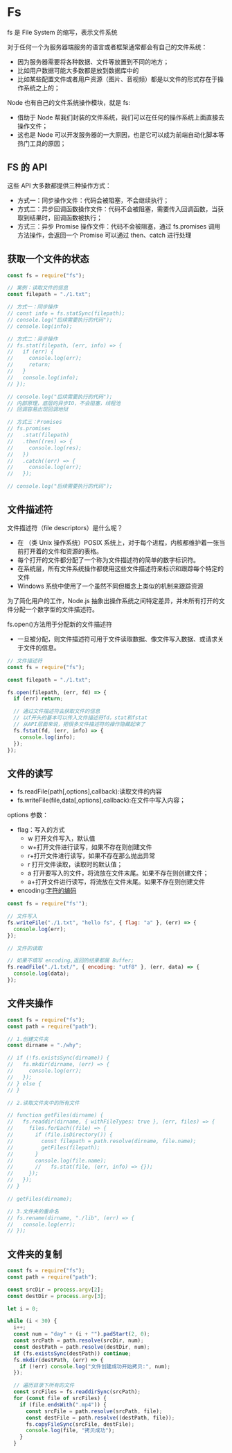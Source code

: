 # Fs

fs 是 File System 的缩写，表示文件系统

对于任何一个为服务器端服务的语言或者框架通常都会有自己的文件系统：

- 因为服务器需要将各种数据、文件等放置到不同的地方；
- 比如用户数据可能大多数都是放到数据库中的
- 比如某些配置文件或者用户资源（图片、音视频）都是以文件的形式存在于操作系统之上的；

Node 也有自己的文件系统操作模块，就是 fs:

- 借助于 Node 帮我们封装的文件系统，我们可以在任何的操作系统上面直接去操作文件；
- 这也是 Node 可以开发服务器的一大原因，也是它可以成为前端自动化脚本等热门工具的原因；

## FS 的 API

这些 API 大多数都提供三种操作方式：

- 方式一：同步操作文件：代码会被阻塞，不会继续执行；
- 方式二：异步回调函数操作文件：代码不会被阻塞，需要传入回调函数，当获取到结果时，回调函数被执行；
- 方式三：异步 Promise 操作文件：代码不会被阻塞，通过 fs.promises 调用方法操作，会返回一个 Promise 可以通过 then、catch 进行处理

## 获取一个文件的状态

```js
const fs = require("fs");

// 案例：读取文件的信息
const filepath = "./1.txt";

// 方式一：同步操作
// const info = fs.statSync(filepath);
// console.log("后续需要执行的代码");
// console.log(info);

// 方式二：异步操作
// fs.stat(filepath, (err, info) => {
//   if (err) {
//     console.log(err);
//     return;
//   }
//   console.log(info);
// });

// console.log("后续需要执行的代码");
// 内部原理，底层的异步IO，不会阻塞，线程池
// 回调容易出现回调地狱

// 方式三：Promises
// fs.promises
//   .stat(filepath)
//   .then((res) => {
//     console.log(res);
//   })
//   .catch((err) => {
//     console.log(err);
//   });

// console.log("后续需要执行的代码");
```

## 文件描述符

文件描述符（file descriptors）是什么呢？

- 在 （类 Unix 操作系统）POSIX 系统上，对于每个进程，内核都维护着一张当前打开着的文件和资源的表格。
- 每个打开的文件都分配了一个称为文件描述符的简单的数字标识符。
- 在系统层，所有文件系统操作都使用这些文件描述符来标识和跟踪每个特定的文件
- Windows 系统中使用了一个虽然不同但概念上类似的机制来跟踪资源

为了简化用户的工作，Node.js 抽象出操作系统之间特定差异，并未所有打开的文件分配一个数字型的文件描述符。

fs.open()方法用于分配新的文件描述符

- 一旦被分配，则文件描述符可用于文件读取数据、像文件写入数据、或请求关于文件的信息。

```js
// 文件描述符
const fs = require("fs");

const filepath = "./1.txt";

fs.open(filepath, (err, fd) => {
  if (err) return;

  // 通过文件描述符去获取文件的信息
  // 以f开头的基本可以传入文件描述符fd，stat和fstat
  // 从API层面来说，把很多文件描述符的操作隐藏起来了
  fs.fstat(fd, (err, info) => {
    console.log(info);
  });
});
```

## 文件的读写

- fs.readFile(path[,options],callback):读取文件的内容
- fs.writeFile(file,data[,options],callback):在文件中写入内容；

options 参数：

- flag：写入的方式
  - w 打开文件写入，默认值
  - w+打开文件进行读写，如果不存在则创建文件
  - r+打开文件进行读写，如果不存在那么抛出异常
  - r 打开文件读取，读取时的默认值；
  - a 打开要写入的文件，将流放在文件末尾。如果不存在则创建文件；
  - a+打开文件进行读写，将流放在文件末尾。如果不存在则创建文件
- encoding:[字符的编码](https://www.jianshu.com/p/899e749be47c)

```js
const fs = require("fs'");

// 文件写入
fs.writeFile("./1.txt", "hello fs", { flag: "a" }, (err) => {
  console.log(err);
});

// 文件的读取

// 如果不填写 encoding,返回的结果都属 Buffer;
fs.readFile("./1.txt/", { encoding: "utf8" }, (err, data) => {
  console.log(data);
});
```

## 文件夹操作

```js
const fs = require("fs");
const path = require("path");

// 1.创建文件夹
const dirname = "./why";

// if (!fs.existsSync(dirname)) {
//   fs.mkdir(dirname, (err) => {
//     console.log(err);
//   });
// } else {
// }

// 2.读取文件夹中的所有文件

// function getFiles(dirname) {
//   fs.readdir(dirname, { withFileTypes: true }, (err, files) => {
//     files.forEach((file) => {
//       if (file.isDirectory()) {
//         const filepath = path.resolve(dirname, file.name);
//         getFiles(filepath);
//       }
//       console.log(file.name);
//       //   fs.stat(file, (err, info) => {});
//     });
//   });
// }

// getFiles(dirname);

// 3.文件夹的重命名
// fs.rename(dirname, "./lib", (err) => {
//   console.log(err);
// });
```

## 文件夹的复制

```js
const fs = require("fs");
const path = require("path");

const srcDir = process.argv[2];
const destDir = process.argv[3];

let i = 0;

while (i < 30) {
  i++;
  const num = "day" + (i + "").padStart(2, 0);
  const srcPath = path.resolve(srcDir, num);
  const destPath = path.resolve(destDir, num);
  if (fs.existsSync(destPath)) continue;
  fs.mkdir(destPath, (err) => {
    if (!err) console.log("文件创建成功开始拷贝:", num);
  });

  // 遍历目录下所有的文件
  const srcFiles = fs.readdirSync(srcPath);
  for (const file of srcFiles) {
    if (file.endsWith(".mp4")) {
      const srcFile = path.resolve(srcPath, file);
      const destFile = path.resolve((destPath, file));
      fs.copyFileSync(srcFile, destFile);
      console.log(file, "拷贝成功");
    }
  }

```

